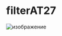 # filterAT27
![изображение](https://user-images.githubusercontent.com/91628164/141806721-0d3141e6-f9f4-4441-8bf9-858acd0c2fdc.png)
